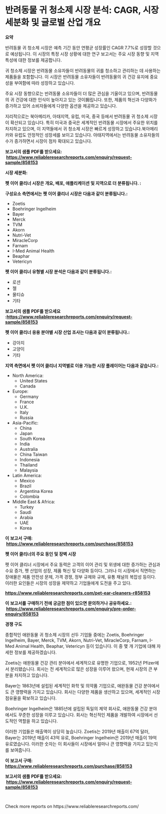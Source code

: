 <p><h1>반려동물 귀 청소제 시장 분석: CAGR, 시장 세분화 및 글로벌 산업 개요</h1></p><p><strong>요약</strong></p>
<p><p>반려동물 귀 청소제 시장은 예측 기간 동안 연평균 성장률인 CAGR 7.7%로 성장할 것으로 예상됩니다. 이 시장의 특정 시장 상황에 대한 연구 보고서는 주요 시장 동향 및 지역 특성에 대한 정보를 제공합니다.</p><p>귀 청소제 시장은 반려동물 소유자들이 반려동물의 귀를 청소하고 관리하는 데 사용하는 제품들을 포함합니다. 이 시장은 반려동물 소유자들이 반려동물의 귀 건강 유지에 중요성을 부여함에 따라 성장하고 있습니다.</p><p>주요 시장 동향으로는 반려동물 소유자들이 더 많은 관심을 기울이고 있으며, 반려동물의 귀 건강에 대한 인식이 높아지고 있는 것이挶립니다. 또한, 제품의 혁신과 다양화가 증가하고 있어 소비자들에게 다양한 옵션을 제공하고 있습니다.</p><p>지리적으로는 북아메리카, 아태지역, 유럽, 미국, 중국 등에서 반려동물 귀 청소제 시장이 확산되고 있습니다. 특히 미국과 중국은 세계적인 반려동물 시장에서 주요한 위치를 차지하고 있으며, 이 지역들에서 귀 청소제 시장은 빠르게 성장하고 있습니다.북아메리카와 유럽도 안정적인 성장세를 보이고 있습니다. 아태지역에서는 반려동물 소유자들의 수가 증가하면서 시장이 점차 확대되고 있습니다.</p></p>
<p><strong>보고서의 샘플 PDF를 받으세요: &nbsp;<a href="https://www.reliableresearchreports.com/enquiry/request-sample/858153">https://www.reliableresearchreports.com/enquiry/request-sample/858153</a></strong></p>
<p><strong>시장 세분화:</strong></p>
<p><strong> 펫 이어 클리너 시장은 개요, 배포, 애플리케이션 및 지역으로 더 분류됩니다. :</strong></p>
<p><strong>구성요소 측면에서는 펫 이어 클리너 시장은 다음과 같이 분류됩니다.:</strong></p>
<p><ul><li>Zoetis</li><li>Boehringer Ingelheim</li><li>Bayer</li><li>Merck</li><li>TVM</li><li>Akorn</li><li>Nutri-Vet</li><li>MiracleCorp</li><li>Farnam</li><li>I-Med Animal Health</li><li>Beaphar</li><li>Vetericyn</li></ul></p>
<p><strong> 펫 이어 클리너 유형별 시장 분석은 다음과 같이 분류됩니다.:</strong></p>
<p><ul><li>로션</li><li>젤</li><li>물티슈</li><li>기타</li></ul></p>
<p><strong>보고서의 샘플 PDF를 받으세요 :<a href="https://www.reliableresearchreports.com/enquiry/request-sample/858153">https://www.reliableresearchreports.com/enquiry/request-sample/858153</a></strong></p>
<p><strong> 펫 이어 클리너 응용 분야별 시장 산업 조사는 다음과 같이 분류됩니다.:</strong></p>
<p><ul><li>강아지</li><li>고양이</li><li>기타</li></ul></p>
<p><strong>지역 측면에서 펫 이어 클리너 지역별로 이용 가능한 시장 플레이어는 다음과 같습니다.:</strong></p>
<p><ul>
    <li>
        North America:
        <ul>
            <li>United States</li>
            <li>Canada</li>
        </ul>
    </li>
    <li>
        Europe:
        <ul>
            <li>Germany</li>
            <li>France</li>
            <li>U.K.</li>
            <li>Italy</li>
            <li>Russia</li>
        </ul>
    </li>
    <li>
        Asia-Pacific:
        <ul>
            <li>China</li>
            <li>Japan</li>
            <li>South Korea</li>
            <li>India</li>
            <li>Australia</li>
            <li>China Taiwan</li>
            <li>Indonesia</li>
            <li>Thailand</li>
            <li>Malaysia</li>
        </ul>
    </li>
    <li>
        Latin America:
        <ul>
            <li>Mexico</li>
            <li>Brazil</li>
            <li>Argentina Korea</li>
            <li>Colombia</li>
        </ul>
    </li>
    <li>
        Middle East & Africa:
        <ul>
            <li>Turkey</li>
            <li>Saudi</li>
            <li>Arabia</li>
            <li>UAE</li>
            <li>Korea</li>
        </ul>
    </li>
    </ul></p>
<p><strong>이 보고서 구매: &nbsp;<a href="https://www.reliableresearchreports.com/purchase/858153">https://www.reliableresearchreports.com/purchase/858153</a></strong></p>
<p><strong>펫 이어 클리너의 주요 동인 및 장벽 시장</strong></p>
<p><p>펫 이어 클리너 시장에서 주요 동력은 고객의 이어 관리 및 위생에 대한 증가하는 관심과 수요 증가, 펫 산업의 성장, 제품 혁신 및 다양화 등이다. 그러나 이 시장에서 직면하는 장애물은 제품 안전성 문제, 가격 경쟁, 정부 규제와 규제, 유통 채널의 복잡성 등이다. 이러한 요인들은 시장의 성장을 제약하고 기업들에게 도전을 주고 있다.</p></p>
<p><strong><a href="https://www.reliableresearchreports.com/pet-ear-cleaners-r858153">https://www.reliableresearchreports.com/pet-ear-cleaners-r858153</a></strong></p>
<p><strong>이 보고서를 구매하기 전에 궁금한 점이 있으면 문의하거나 공유하세요.: &nbsp;<a href="https://www.reliableresearchreports.com/enquiry/pre-order-enquiry/858153">https://www.reliableresearchreports.com/enquiry/pre-order-enquiry/858153</a></strong></p>
<p><strong>경쟁 구도</strong></p>
<p><p>종합적인 애완동물 귀 청소제 시장의 선두 기업들 중에는 Zoetis, Boehringer Ingelheim, Bayer, Merck, TVM, Akorn, Nutri-Vet, MiracleCorp, Farnam, I-Med Animal Health, Beaphar, Vetericyn 등이 있습니다. 이 중 몇 개 기업에 대해 자세한 정보를 제공하겠습니다.</p><p>Zoetis는 애완동물 건강 관리 분야에서 세계적으로 유명한 기업으로, 1952년 Pfizer에서 분리됐습니다. 회사는 전 세계적으로 많은 성장을 이루어 왔으며, 현재 시장의 큰 부분을 차지하고 있습니다.</p><p>Bayer는 1863년에 설립된 세계적인 화학 및 의약품 기업으로, 애완동물 건강 분야에서도 큰 영향력을 가지고 있습니다. 회사는 다양한 제품을 생산하고 있으며, 세계적인 시장 점유율을 확보하고 있습니다.</p><p>Boehringer Ingelheim은 1885년에 설립된 독일의 제약 회사로, 애완동물 건강 분야에서도 꾸준한 성장을 이루고 있습니다. 회사는 혁신적인 제품을 개발하여 시장에서 선도적인 역할을 하고 있습니다.</p><p>이러한 기업들은 매출액이 상당히 높습니다. Zoetis는 2019년 매출이 67억 달러, Bayer는 2019년 매출이 43억 유로, Boehringer Ingelheim은 2019년 매출이 19억 유로였습니다. 이러한 숫자는 이 회사들이 시장에서 얼마나 큰 영향력을 가지고 있는지를 보여줍니다.</p></p>
<p><strong>이 보고서 구매: &nbsp; <a href="https://www.reliableresearchreports.com/purchase/858153">https://www.reliableresearchreports.com/purchase/858153</a></strong></p>
<p><strong>보고서의 샘플 PDF를 받으세요: &nbsp;<a href="https://www.reliableresearchreports.com/enquiry/request-sample/858153">https://www.reliableresearchreports.com/enquiry/request-sample/858153</a></strong><strong></strong></p>
<p>&nbsp;</p>
<p>Check more reports on https://www.reliableresearchreports.com/</p>